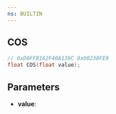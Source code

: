 ```yaml
---
ns: BUILTIN
---
```

## COS

```c
// 0xD0FFB162F40A139C 0x00238FE9
float COS(float value);
```

## Parameters
* **value**:
